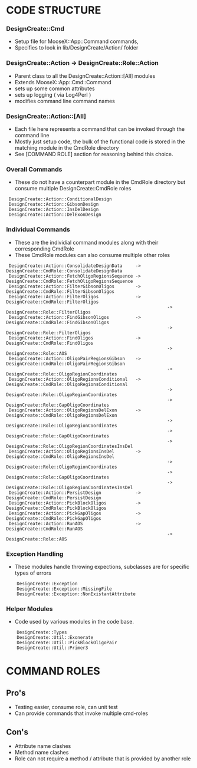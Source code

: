 CODE STRUCTURE
==============

### DesignCreate::Cmd
* Setup file for MooseX::App::Command commands,
* Specifies to look in lib/DesignCreate/Action/ folder

### DesignCreate::Action -> DesignCreate::Role::Action
* Parent class to all the DesignCreate::Action::[All] modules
* Extends MooseX::App::Cmd::Command
* sets up some common attributes
* sets up logging ( via Log4Perl )
* modifies command line command names

### DesignCreate::Action::[All]
* Each file here represents a command that can be invoked through the command line
* Mostly just setup code, the bulk of the functional code is stored in the matching module in the CmdRole directory
* See [COMMAND ROLE] section for reasoning behind this choice.

### Overall Commands
* These do not have a counterpart module in the CmdRole directory but consume multiple DesignCreate::CmdRole roles
```
 DesignCreate::Action::ConditionalDesign
 DesignCreate::Action::GibsonDesign
 DesignCreate::Action::InsDelDesign
 DesignCreate::Action::DelExonDesign
```

### Individual Commands
* These are the individial command modules along with their corresponding CmdRole
* These CmdRole modules can also consume multiple other roles
```
 DesignCreate::Action::ConsolidateDesignData     -> DesignCreate::CmdRole::ConsolidateDesignData
 DesignCreate::Action::FetchOligoRegionsSequence -> DesignCreate::CmdRole::FetchOligoRegionsSequence
 DesignCreate::Action::FilterGibsonOligos        -> DesignCreate::CmdRole::FilterGibsonOligos
 DesignCreate::Action::FilterOligos              -> DesignCreate::CmdRole::FilterOligos
                                                             -> DesignCreate::Role::FilterOligos
 DesignCreate::Action::FindGibsonOligos          -> DesignCreate::CmdRole::FindGibsonOligos
                                                             -> DesignCreate::Role::FilterOligos
 DesignCreate::Action::FindOligos                -> DesignCreate::CmdRole::FindOligos
                                                             -> DesignCreate::Role::AOS
 DesignCreate::Action::OligoPairRegionsGibson    -> DesignCreate::CmdRole::OligoPairRegionsGibson
                                                             -> DesignCreate::Role::OligoRegionCoordinates
 DesignCreate::Action::OligoRegionsConditional   -> DesignCreate::CmdRole::OligoRegionsConditional
                                                             -> DesignCreate::Role::OligoRegionCoordinates
                                                             -> DesignCreate::Role::GapOligoCoordinates
 DesignCreate::Action::OligoRegionsDelExon       -> DesignCreate::CmdRole::OligoRegionsDelExon
                                                             -> DesignCreate::Role::OligoRegionCoordinates
                                                             -> DesignCreate::Role::GapOligoCoordinates
                                                             -> DesignCreate::Role::OligoRegionCoordinatesInsDel
 DesignCreate::Action::OligoRegionsInsDel        -> DesignCreate::CmdRole::OligoRegionsInsDel
                                                             -> DesignCreate::Role::OligoRegionCoordinates
                                                             -> DesignCreate::Role::GapOligoCoordinates
                                                             -> DesignCreate::Role::OligoRegionCoordinatesInsDel
 DesignCreate::Action::PersistDesign             -> DesignCreate::CmdRole::PersistDesign
 DesignCreate::Action::PickBlockOligos           -> DesignCreate::CmdRole::PickBlockOligos
 DesignCreate::Action::PickGapOligos             -> DesignCreate::CmdRole::PickGapOligos
 DesignCreate::Action::RunAOS                    -> DesignCreate::CmdRole::RunAOS
                                                             -> DesignCreate::Role::AOS
```


### Exception Handling
* These modules handle throwing expections, subclasses are for specific types of errors
```
    DesignCreate::Exception
    DesignCreate::Exception::MissingFile
    DesignCreate::Exception::NonExistantAttribute
```

### Helper Modules
* Code used by various modules in the code base.
```
    DesignCreate::Types
    DesignCreate::Util::Exonerate
    DesignCreate::Util::PickBlockOligoPair
    DesignCreate::Util::Primer3
```


COMMAND ROLES
=============

Pro's
-----
* Testing easier, consume role, can unit test
* Can provide commands that invoke multiple cmd-roles

Con's
-----
* Attribute name clashes
* Method name clashes
* Role can not require a method / attribute that is provided by another role
